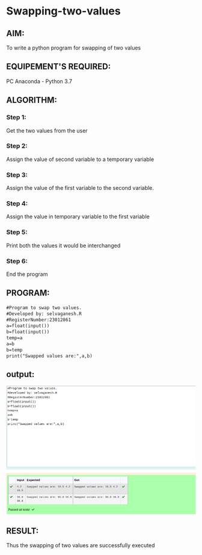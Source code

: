 # Swapping-two-values
## AIM:
To write a python program for swapping of two values
## EQUIPEMENT'S REQUIRED: 
PC
Anaconda - Python 3.7
## ALGORITHM: 
### Step 1:
Get the two values from the user
### Step 2: 
Assign the value of second variable to a temporary variable 
### Step 3: 
Assign the value of the first variable to the second variable.
### Step 4:  
Assign the value in temporary variable to the first variable
### Step 5: 
Print both the values it would be interchanged
### Step 6: 
End the program
## PROGRAM:
```
#Program to swap two values.
#Developed by: selvaganesh.R
#RegisterNumber:23012861
a=float(input())
b=float(input())
temp=a
a=b
b=temp
print("Swapped values are:",a,b)
```
## output:
![output](/outputswap.png)


## RESULT:
Thus the swapping of two values are successfully executed



